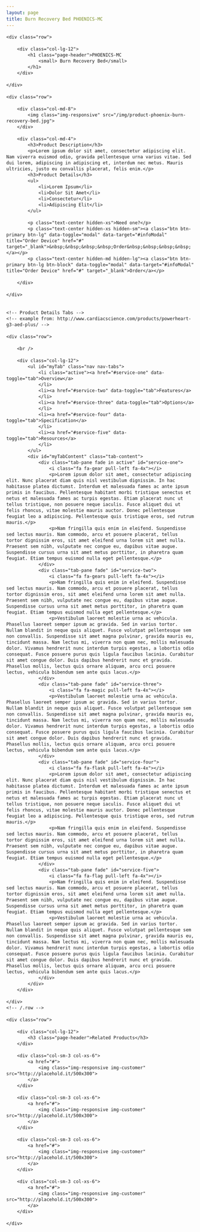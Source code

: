 ```yaml
---
layout: page
title: Burn Recovery Bed PHOENICS-MC
---
```


<div class="container">

    <div class="row">

        <div class="col-lg-12">
            <h1 class="page-header">PHOENICS-MC
                <small> Burn Recovery Bed</small>
            </h1>
        </div>

    </div>

    <div class="row">

        <div class="col-md-8">
            <img class="img-responsive" src="/img/product-phoenix-burn-recovery-bed.jpg">
        </div>

        <div class="col-md-4">
            <h3>Product Description</h3>
            <p>Lorem ipsum dolor sit amet, consectetur adipiscing elit. Nam viverra euismod odio, gravida pellentesque urna varius vitae. Sed dui lorem, adipiscing in adipiscing et, interdum nec metus. Mauris ultricies, justo eu convallis placerat, felis enim.</p>
            <h3>Product Details</h3>
            <ul>
                <li>Lorem Ipsum</li>
                <li>Dolor Sit Amet</li>
                <li>Consectetur</li>
                <li>Adipiscing Elit</li>
            </ul>
            
            <p class="text-center hidden-xs">Need one?</p>
            <p class="text-center hidden-xs hidden-sm"><a class="btn btn-primary btn-lg" data-toggle="modal" data-target="#infoModal" title="Order Device" href="#" target="_blank">&nbsp;&nbsp;&nbsp;&nbsp;Order&nbsp;&nbsp;&nbsp;&nbsp;</a></p>
            <p class="text-center hidden-md hidden-lg"><a class="btn btn-primary btn-lg btn-block" data-toggle="modal" data-target="#infoModal" title="Order Device" href="#" target="_blank">Order</a></p>
                            
        </div>

    </div>


    <!-- Product Details Tabs -->
    <!-- example from: http://www.cardiacscience.com/products/powerheart-g3-aed-plus/ -->

    <div class="row">
        
        <br />

        <div class="col-lg-12">
            <ul id="myTab" class="nav nav-tabs">
                <li class="active"><a href="#service-one" data-toggle="tab">Overview</a>
                </li>
                <li><a href="#service-two" data-toggle="tab">Features</a>
                </li>
                <li><a href="#service-three" data-toggle="tab">Options</a>
                </li>
                <li><a href="#service-four" data-toggle="tab">Specification</a>
                </li>
                <li><a href="#service-five" data-toggle="tab">Resources</a>
                </li>
            </ul>
            <div id="myTabContent" class="tab-content">
                <div class="tab-pane fade in active" id="service-one">
                    <i class="fa fa-gear pull-left fa-4x"></i>
                    <p>Lorem ipsum dolor sit amet, consectetur adipiscing elit. Nunc placerat diam quis nisl vestibulum dignissim. In hac habitasse platea dictumst. Interdum et malesuada fames ac ante ipsum primis in faucibus. Pellentesque habitant morbi tristique senectus et netus et malesuada fames ac turpis egestas. Etiam placerat nunc ut tellus tristique, non posuere neque iaculis. Fusce aliquet dui ut felis rhoncus, vitae molestie mauris auctor. Donec pellentesque feugiat leo a adipiscing. Pellentesque quis tristique eros, sed rutrum mauris.</p>
                    <p>Nam fringilla quis enim in eleifend. Suspendisse sed lectus mauris. Nam commodo, arcu et posuere placerat, tellus tortor dignissim eros, sit amet eleifend urna lorem sit amet nulla. Praesent sem nibh, vulputate nec congue eu, dapibus vitae augue. Suspendisse cursus urna sit amet metus porttitor, in pharetra quam feugiat. Etiam tempus euismod nulla eget pellentesque.</p>
                </div>
                <div class="tab-pane fade" id="service-two">
                    <i class="fa fa-gears pull-left fa-4x"></i>
                    <p>Nam fringilla quis enim in eleifend. Suspendisse sed lectus mauris. Nam commodo, arcu et posuere placerat, tellus tortor dignissim eros, sit amet eleifend urna lorem sit amet nulla. Praesent sem nibh, vulputate nec congue eu, dapibus vitae augue. Suspendisse cursus urna sit amet metus porttitor, in pharetra quam feugiat. Etiam tempus euismod nulla eget pellentesque.</p>
                    <p>Vestibulum laoreet molestie urna ac vehicula. Phasellus laoreet semper ipsum ac gravida. Sed in varius tortor. Nullam blandit in neque quis aliquet. Fusce volutpat pellentesque sem non convallis. Suspendisse sit amet magna pulvinar, gravida mauris eu, tincidunt massa. Nam lectus mi, viverra non quam nec, mollis malesuada dolor. Vivamus hendrerit nunc interdum turpis egestas, a lobortis odio consequat. Fusce posuere purus quis ligula faucibus lacinia. Curabitur sit amet congue dolor. Duis dapibus hendrerit nunc et gravida. Phasellus mollis, lectus quis ornare aliquam, arcu orci posuere lectus, vehicula bibendum sem ante quis lacus.</p>
                </div>
                <div class="tab-pane fade" id="service-three">
                    <i class="fa fa-magic pull-left fa-4x"></i>
                    <p>Vestibulum laoreet molestie urna ac vehicula. Phasellus laoreet semper ipsum ac gravida. Sed in varius tortor. Nullam blandit in neque quis aliquet. Fusce volutpat pellentesque sem non convallis. Suspendisse sit amet magna pulvinar, gravida mauris eu, tincidunt massa. Nam lectus mi, viverra non quam nec, mollis malesuada dolor. Vivamus hendrerit nunc interdum turpis egestas, a lobortis odio consequat. Fusce posuere purus quis ligula faucibus lacinia. Curabitur sit amet congue dolor. Duis dapibus hendrerit nunc et gravida. Phasellus mollis, lectus quis ornare aliquam, arcu orci posuere lectus, vehicula bibendum sem ante quis lacus.</p>
                </div>
                <div class="tab-pane fade" id="service-four">
                    <i class="fa fa-flask pull-left fa-4x"></i>
                    <p>Lorem ipsum dolor sit amet, consectetur adipiscing elit. Nunc placerat diam quis nisl vestibulum dignissim. In hac habitasse platea dictumst. Interdum et malesuada fames ac ante ipsum primis in faucibus. Pellentesque habitant morbi tristique senectus et netus et malesuada fames ac turpis egestas. Etiam placerat nunc ut tellus tristique, non posuere neque iaculis. Fusce aliquet dui ut felis rhoncus, vitae molestie mauris auctor. Donec pellentesque feugiat leo a adipiscing. Pellentesque quis tristique eros, sed rutrum mauris.</p>
                    <p>Nam fringilla quis enim in eleifend. Suspendisse sed lectus mauris. Nam commodo, arcu et posuere placerat, tellus tortor dignissim eros, sit amet eleifend urna lorem sit amet nulla. Praesent sem nibh, vulputate nec congue eu, dapibus vitae augue. Suspendisse cursus urna sit amet metus porttitor, in pharetra quam feugiat. Etiam tempus euismod nulla eget pellentesque.</p>
                </div>
                <div class="tab-pane fade" id="service-five">
                    <i class="fa fa-flag pull-left fa-4x"></i>
                    <p>Nam fringilla quis enim in eleifend. Suspendisse sed lectus mauris. Nam commodo, arcu et posuere placerat, tellus tortor dignissim eros, sit amet eleifend urna lorem sit amet nulla. Praesent sem nibh, vulputate nec congue eu, dapibus vitae augue. Suspendisse cursus urna sit amet metus porttitor, in pharetra quam feugiat. Etiam tempus euismod nulla eget pellentesque.</p>
                    <p>Vestibulum laoreet molestie urna ac vehicula. Phasellus laoreet semper ipsum ac gravida. Sed in varius tortor. Nullam blandit in neque quis aliquet. Fusce volutpat pellentesque sem non convallis. Suspendisse sit amet magna pulvinar, gravida mauris eu, tincidunt massa. Nam lectus mi, viverra non quam nec, mollis malesuada dolor. Vivamus hendrerit nunc interdum turpis egestas, a lobortis odio consequat. Fusce posuere purus quis ligula faucibus lacinia. Curabitur sit amet congue dolor. Duis dapibus hendrerit nunc et gravida. Phasellus mollis, lectus quis ornare aliquam, arcu orci posuere lectus, vehicula bibendum sem ante quis lacus.</p>
                </div>
            </div>
        </div>

    </div>
    <!-- /.row -->

    <div class="row">

        <div class="col-lg-12">
            <h3 class="page-header">Related Products</h3>
        </div>

        <div class="col-sm-3 col-xs-6">
            <a href="#">
                <img class="img-responsive img-customer" src="http://placehold.it/500x300">
            </a>
        </div>

        <div class="col-sm-3 col-xs-6">
            <a href="#">
                <img class="img-responsive img-customer" src="http://placehold.it/500x300">
            </a>
        </div>

        <div class="col-sm-3 col-xs-6">
            <a href="#">
                <img class="img-responsive img-customer" src="http://placehold.it/500x300">
            </a>
        </div>

        <div class="col-sm-3 col-xs-6">
            <a href="#">
                <img class="img-responsive img-customer" src="http://placehold.it/500x300">
            </a>
        </div>

    </div>

</div>
<!-- /.container -->

